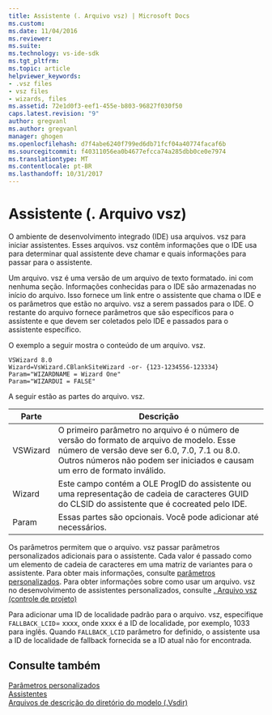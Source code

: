 ```yaml
---
title: Assistente (. Arquivo vsz) | Microsoft Docs
ms.custom: 
ms.date: 11/04/2016
ms.reviewer: 
ms.suite: 
ms.technology: vs-ide-sdk
ms.tgt_pltfrm: 
ms.topic: article
helpviewer_keywords:
- .vsz files
- vsz files
- wizards, files
ms.assetid: 72e1d0f3-eef1-455e-b803-96827f030f50
caps.latest.revision: "9"
author: gregvanl
ms.author: gregvanl
manager: ghogen
ms.openlocfilehash: d7f4abe6240f799ed6db71fcf04a40774facaf6b
ms.sourcegitcommit: f40311056ea0b4677efcca74a285dbb0ce0e7974
ms.translationtype: MT
ms.contentlocale: pt-BR
ms.lasthandoff: 10/31/2017
---
```

# <a name="wizard-vsz-file"></a>Assistente (. Arquivo vsz)
O ambiente de desenvolvimento integrado (IDE) usa arquivos. vsz para iniciar assistentes. Esses arquivos. vsz contêm informações que o IDE usa para determinar qual assistente deve chamar e quais informações para passar para o assistente.  
  
 Um arquivo. vsz é uma versão de um arquivo de texto formatado. ini com nenhuma seção. Informações conhecidas para o IDE são armazenadas no início do arquivo. Isso fornece um link entre o assistente que chama o IDE e os parâmetros que estão no arquivo. vsz a serem passados para o IDE. O restante do arquivo fornece parâmetros que são específicos para o assistente e que devem ser coletados pelo IDE e passados para o assistente específico.  
  
 O exemplo a seguir mostra o conteúdo de um arquivo. vsz.  
  
```  
VSWizard 8.0  
Wizard=VsWizard.CBlankSiteWizard -or- {123-1234556-123334}  
Param="WIZARDNAME = Wizard One"  
Param="WIZARDUI = FALSE"  
```  
  
 A seguir estão as partes do arquivo. vsz.  
  
|Parte|Descrição|  
|----------|-----------------|  
|VSWizard|O primeiro parâmetro no arquivo é o número de versão do formato de arquivo de modelo. Esse número de versão deve ser 6.0, 7.0, 7.1 ou 8.0. Outros números não podem ser iniciados e causam um erro de formato inválido.|  
|Wizard|Este campo contém a OLE ProgID do assistente ou uma representação de cadeia de caracteres GUID do CLSID do assistente que é cocreated pelo IDE.|  
|Param|Essas partes são opcionais. Você pode adicionar até necessários.|  
  
 Os parâmetros permitem que o arquivo. vsz passar parâmetros personalizados adicionais para o assistente. Cada valor é passado como um elemento de cadeia de caracteres em uma matriz de variantes para o assistente. Para obter mais informações, consulte [parâmetros personalizados](../../extensibility/internals/custom-parameters.md). Para obter informações sobre como usar um arquivo. vsz no desenvolvimento de assistentes personalizados, consulte [. Arquivo vsz (controle de projeto)](/cpp/ide/dot-vsz-file-project-control)  
  
 Para adicionar uma ID de localidade padrão para o arquivo. vsz, especifique `FALLBACK_LCID`= xxxx, onde xxxx é a ID de localidade, por exemplo, 1033 para inglês. Quando `FALLBACK_LCID` parâmetro for definido, o assistente usa a ID de localidade de fallback fornecida se a ID atual não for encontrada.  
  
## <a name="see-also"></a>Consulte também  
 [Parâmetros personalizados](../../extensibility/internals/custom-parameters.md)   
 [Assistentes](../../extensibility/internals/wizards.md)   
 [Arquivos de descrição do diretório do modelo (.Vsdir)](../../extensibility/internals/template-directory-description-dot-vsdir-files.md)
